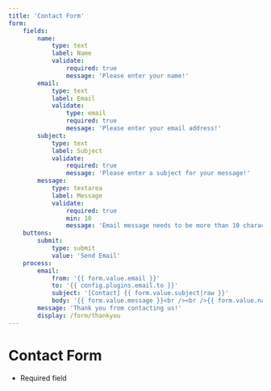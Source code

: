 ```yaml
---
title: 'Contact Form'
form:
    fields:
        name:
            type: text
            label: Name
            validate:
                required: true
                message: 'Please enter your name!'
        email:
            type: text
            label: Email
            validate:
                type: email
                required: true
                message: 'Please enter your email address!'
        subject:
            type: text
            label: Subject
            validate:
                required: true
                message: 'Please enter a subject for your message!'
        message:
            type: textarea
            label: Message
            validate:
                required: true
                min: 10
                message: 'Email message needs to be more than 10 characters long!'
    buttons:
        submit:
            type: submit
            value: 'Send Email'
    process:
        email:
            from: '{{ form.value.email }}'
            to: '{{ config.plugins.email.to }}'
            subject: '[Contact] {{ form.value.subject|raw }}'
            body: '{{ form.value.message }}<br /><br />{{ form.value.name }}<br />{{ form.value.email }}'
        message: 'Thank you from contacting us!'
        display: /form/thankyou
---
```


# Contact Form

  * Required field

